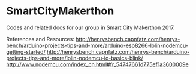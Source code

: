 # SmartCityMakerthon

Codes and related docs for our group in Smart City Makerthon 2017.



References and Resources:
http://henrysbench.capnfatz.com/henrys-bench/arduino-projects-tips-and-more/arduino-esp8266-lolin-nodemcu-getting-started/
http://henrysbench.capnfatz.com/henrys-bench/arduino-projects-tips-and-more/lolin-nodemcu-io-basics-blink/
http://www.nodemcu.com/index_cn.html#fr_54747661d775ef1a3600009e<br />